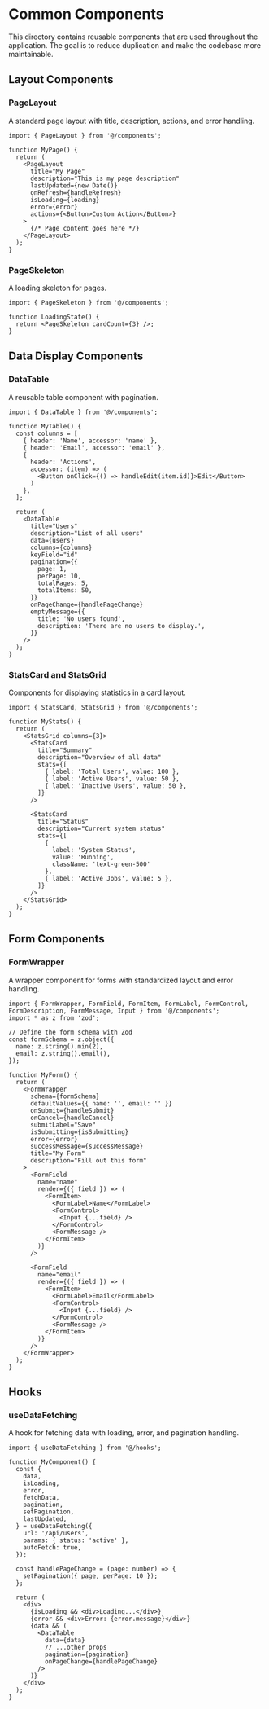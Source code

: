 # Common Components

This directory contains reusable components that are used throughout the application. The goal is to reduce duplication and make the codebase more maintainable.

## Layout Components

### PageLayout

A standard page layout with title, description, actions, and error handling.

```tsx
import { PageLayout } from '@/components';

function MyPage() {
  return (
    <PageLayout
      title="My Page"
      description="This is my page description"
      lastUpdated={new Date()}
      onRefresh={handleRefresh}
      isLoading={loading}
      error={error}
      actions={<Button>Custom Action</Button>}
    >
      {/* Page content goes here */}
    </PageLayout>
  );
}
```

### PageSkeleton

A loading skeleton for pages.

```tsx
import { PageSkeleton } from '@/components';

function LoadingState() {
  return <PageSkeleton cardCount={3} />;
}
```

## Data Display Components

### DataTable

A reusable table component with pagination.

```tsx
import { DataTable } from '@/components';

function MyTable() {
  const columns = [
    { header: 'Name', accessor: 'name' },
    { header: 'Email', accessor: 'email' },
    { 
      header: 'Actions', 
      accessor: (item) => (
        <Button onClick={() => handleEdit(item.id)}>Edit</Button>
      ) 
    },
  ];

  return (
    <DataTable
      title="Users"
      description="List of all users"
      data={users}
      columns={columns}
      keyField="id"
      pagination={{
        page: 1,
        perPage: 10,
        totalPages: 5,
        totalItems: 50,
      }}
      onPageChange={handlePageChange}
      emptyMessage={{
        title: 'No users found',
        description: 'There are no users to display.',
      }}
    />
  );
}
```

### StatsCard and StatsGrid

Components for displaying statistics in a card layout.

```tsx
import { StatsCard, StatsGrid } from '@/components';

function MyStats() {
  return (
    <StatsGrid columns={3}>
      <StatsCard
        title="Summary"
        description="Overview of all data"
        stats={[
          { label: 'Total Users', value: 100 },
          { label: 'Active Users', value: 50 },
          { label: 'Inactive Users', value: 50 },
        ]}
      />
      
      <StatsCard
        title="Status"
        description="Current system status"
        stats={[
          { 
            label: 'System Status', 
            value: 'Running',
            className: 'text-green-500'
          },
          { label: 'Active Jobs', value: 5 },
        ]}
      />
    </StatsGrid>
  );
}
```

## Form Components

### FormWrapper

A wrapper component for forms with standardized layout and error handling.

```tsx
import { FormWrapper, FormField, FormItem, FormLabel, FormControl, FormDescription, FormMessage, Input } from '@/components';
import * as z from 'zod';

// Define the form schema with Zod
const formSchema = z.object({
  name: z.string().min(2),
  email: z.string().email(),
});

function MyForm() {
  return (
    <FormWrapper
      schema={formSchema}
      defaultValues={{ name: '', email: '' }}
      onSubmit={handleSubmit}
      onCancel={handleCancel}
      submitLabel="Save"
      isSubmitting={isSubmitting}
      error={error}
      successMessage={successMessage}
      title="My Form"
      description="Fill out this form"
    >
      <FormField
        name="name"
        render={({ field }) => (
          <FormItem>
            <FormLabel>Name</FormLabel>
            <FormControl>
              <Input {...field} />
            </FormControl>
            <FormMessage />
          </FormItem>
        )}
      />
      
      <FormField
        name="email"
        render={({ field }) => (
          <FormItem>
            <FormLabel>Email</FormLabel>
            <FormControl>
              <Input {...field} />
            </FormControl>
            <FormMessage />
          </FormItem>
        )}
      />
    </FormWrapper>
  );
}
```

## Hooks

### useDataFetching

A hook for fetching data with loading, error, and pagination handling.

```tsx
import { useDataFetching } from '@/hooks';

function MyComponent() {
  const {
    data,
    isLoading,
    error,
    fetchData,
    pagination,
    setPagination,
    lastUpdated,
  } = useDataFetching({
    url: '/api/users',
    params: { status: 'active' },
    autoFetch: true,
  });

  const handlePageChange = (page: number) => {
    setPagination({ page, perPage: 10 });
  };

  return (
    <div>
      {isLoading && <div>Loading...</div>}
      {error && <div>Error: {error.message}</div>}
      {data && (
        <DataTable
          data={data}
          // ...other props
          pagination={pagination}
          onPageChange={handlePageChange}
        />
      )}
    </div>
  );
}
``` 